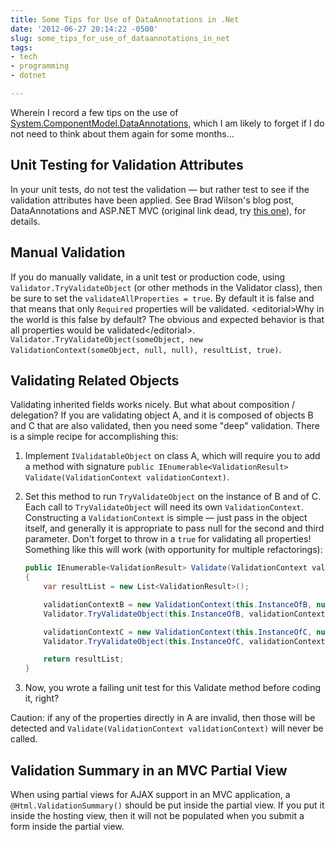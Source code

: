 ```yaml
---
title: Some Tips for Use of DataAnnotations in .Net
date: '2012-06-27 20:14:22 -0500'
slug: some_tips_for_use_of_dataannotations_in_net
tags:
- tech
- programming
- dotnet

---
```


Wherein I record a few tips on the use of [System.ComponentModel.DataAnnotations](https://rachelappel.com/2015/03/15/asp-net-mvchow-data-annotations-for-asp-net-mvc-validation-work/),
which I am likely to forget if I do not need to think about them again for some
months&hellip;

<!-- truncate -->

## Unit Testing for Validation Attributes

In your unit tests, do not test the validation &mdash; but rather test to see if
the validation attributes have been applied. See Brad Wilson's blog post, DataAnnotations
and ASP.NET MVC (original link dead, try [this one](https://odetocode.com/blogs/scott/archive/2009/04/27/6-tips-for-asp-net-mvc-model-binding.aspx)), for details.

## Manual Validation

If you do manually validate, in a unit test or production code, using
`Validator.TryValidateObject` (or other methods in the Validator class), then be
sure to set the `validateAllProperties = true`. By default it is false and that
means that only `Required` properties will be validated. &lt;editorial>Why in
the world is this false by default? The obvious and expected behavior is that
all properties would be validated&lt;/editorial>.
`Validator.TryValidateObject(someObject, new ValidationContext(someObject, null,
null), resultList, true)`.

## Validating Related Objects

Validating inherited fields works nicely. But what about composition /
delegation? If you are validating object A, and it is composed of objects B and
C that are also validated, then you need some "deep" validation. There is a
simple recipe for accomplishing this:

1. Implement `IValidatableObject` on class A, which will require you to add a
   method with signature `public IEnumerable<ValidationResult>
   Validate(ValidationContext validationContext)`.
1. Set this method to run `TryValidateObject` on the instance of B and of C.
   Each call to `TryValidateObject` will need its own `ValidationContext`.
   Constructing a `ValidationContext` is simple &mdash; just pass in the object
   itself, and generally it is appropriate to pass null for the second and third
   parameter. Don't forget to throw in a `true` for validating all properties!
   Something like this will work (with opportunity for multiple refactorings):

   ```csharp
   public IEnumerable<ValidationResult> Validate(ValidationContext validationContext)
   {
       var resultList = new List<ValidationResult>();

       validationContextB = new ValidationContext(this.InstanceOfB, null, null);
       Validator.TryValidateObject(this.InstanceOfB, validationContextB, resultList, true);

       validationContextC = new ValidationContext(this.InstanceOfC, null, null);
       Validator.TryValidateObject(this.InstanceOfC, validationContextC, resultList, true);

       return resultList;
   }
   ```

1. Now, you wrote a failing unit test for this Validate method before coding it, right?

Caution: if any of the properties directly in A are invalid, then those will be
detected and `Validate(ValidationContext validationContext)` will never be
called.

## Validation Summary in an MVC Partial View

When using partial views for AJAX support in an MVC application, a
`@Html.ValidationSummary()` should be put inside the partial view. If you put it
inside the hosting view, then it will not be populated when you submit a form
inside the partial view.

